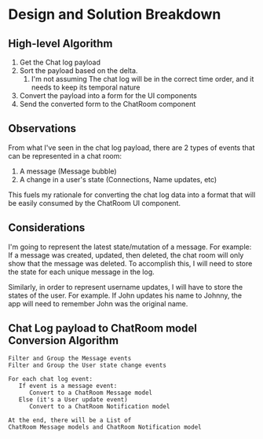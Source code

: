 # Design and Solution Breakdown

## High-level Algorithm
1. Get the Chat log payload
2. Sort the payload based on the delta. 
   1. I'm not assuming The chat log will be in the correct time order, and it needs to keep its temporal nature
3. Convert the payload into a form for the UI components
4. Send the converted form to the ChatRoom component

## Observations
From what I've seen in the chat log payload, there are 2 types of events
that can be represented in a chat room:
1. A message (Message bubble)
2. A change in a user's state (Connections, Name updates, etc)

This fuels my rationale for converting the chat log data into
a format that will be easily consumed by the ChatRoom UI component.

## Considerations
I'm going to represent the latest state/mutation of a message. For example:
If a message was created, updated, then deleted, the chat room will only 
show that the message was deleted. To accomplish this, I will need to store the state for each unique message
in the log.

Similarly, in order to represent username updates, I will have to store
the states of the user. For example. If John updates his name to Johnny,
the app will need to remember John was the original name.

## Chat Log payload to ChatRoom model Conversion Algorithm
```
Filter and Group the Message events
Filter and Group the User state change events

For each chat log event:
   If event is a message event:
      Convert to a ChatRoom Message model
   Else (it's a User update event)
      Convert to a ChatRoom Notification model

At the end, there will be a List of
ChatRoom Message models and ChatRoom Notification model
```